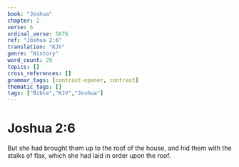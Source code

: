 ```yaml
---
book: "Joshua"
chapter: 2
verse: 6
ordinal_verse: 5876
ref: "Joshua 2:6"
translation: "KJV"
genre: "History"
word_count: 29
topics: []
cross_references: []
grammar_tags: [contrast-opener, contrast]
thematic_tags: []
tags: ["Bible","KJV","Joshua"]
---
```


# Joshua 2:6

But she had brought them up to the roof of the house, and hid them with the stalks of flax, which she had laid in order upon the roof.
